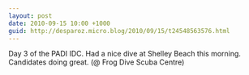 ```yaml
---
layout: post
date: 2010-09-15 10:00 +1000
guid: http://desparoz.micro.blog/2010/09/15/t24548563576.html
---
```

Day 3 of the PADI IDC. Had a nice dive at Shelley Beach this morning. Candidates doing great. (@ Frog Dive Scuba Centre)
